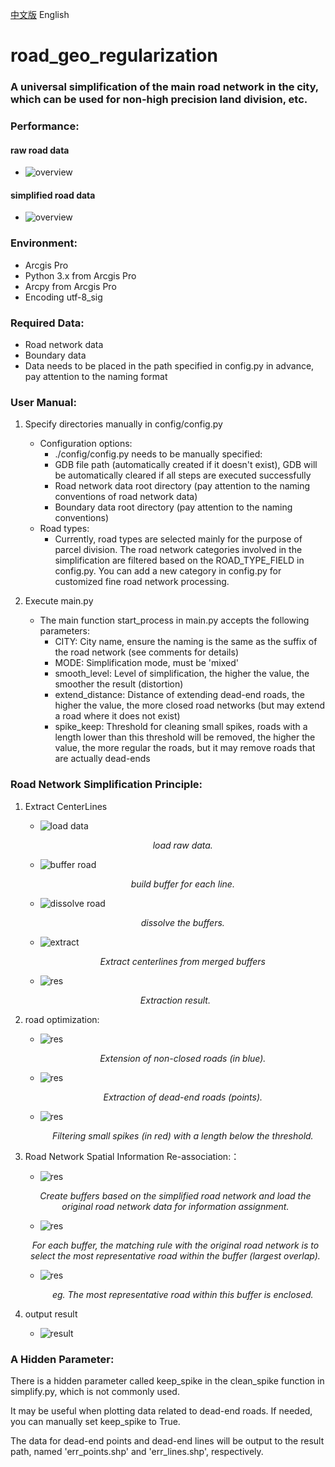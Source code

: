 [中文版](./README.md)              English  
# road_geo_regularization
### A universal simplification of the main road network in the city, which can be used for non-high precision land division, etc.

### Performance:
#### raw road data
- ![overview](./img/micro_raw.jpg)
#### simplified road data
- ![overview](./img/micro_processed.jpg)


### Environment:
- Arcgis Pro
- Python 3.x from Arcgis Pro 
- Arcpy from Arcgis Pro
- Encoding utf-8_sig

### Required Data:
- Road network data
- Boundary data
- Data needs to be placed in the path specified in config.py in advance, pay attention to the naming format

### User Manual:
1. Specify directories manually in config/config.py

    - Configuration options:
        -  ./config/config.py needs to be manually specified:
        -   GDB file path (automatically created if it doesn't exist), GDB will be automatically cleared if all steps are executed successfully
        -   Road network data root directory (pay attention to the naming conventions of road network data)
        -   Boundary data root directory (pay attention to the naming conventions)
    -   Road types:
        -   Currently, road types are selected mainly for the purpose of parcel division. The road network categories involved in the simplification are filtered based on the ROAD_TYPE_FIELD in config.py. You can add a new category in config.py for customized fine road network processing.

2.  Execute main.py

    -   The main function start_process in main.py accepts the following parameters:
        -   CITY: City name, ensure the naming is the same as the suffix of the road network (see comments for details)
        -   MODE: Simplification mode, must be 'mixed'
        -   smooth_level: Level of simplification, the higher the value, the smoother the result (distortion)
        -   extend_distance: Distance of extending dead-end roads, the higher the value, the more closed road networks (but may extend a road where it does not exist)
        -   spike_keep: Threshold for cleaning small spikes, roads with a length lower than this threshold will be removed, the higher the value, the more regular the roads, but it may remove roads that are actually dead-ends

### Road Network Simplification Principle:
1.  Extract CenterLines
    - ![load data](./img/process/load.jpg)
        <p align="center">
                <i>load raw data.</i>
        </p>
    - ![buffer road](./img/process/buffer.jpg)
        <p align="center">
            <i>build buffer for each line.</i>
        </p>
    - ![dissolve road](./img/process/dissolve.jpg)
        <p align="center">
            <i>dissolve the buffers.</i>
        </p>
    - ![ extract ](./img/process/extract.jpg)
        <p align="center">
            <i>Extract centerlines from merged buffers</i>
        </p>
    - ![ res ](./img/process/step1res.jpg)
    <p align="center">
        <i>Extraction result.</i>
    </p>
2.  road optimization:
    - ![ res ](./img/process/extend.jpg)
        <p align="center">
            <i>Extension of non-closed roads (in blue).</i>
        </p>
    - ![ res ](./img/process/spikep.jpg)
        <p align="center">
            <i>Extraction of dead-end roads (points).</i>
        </p>    
    - ![ res ](./img/process/threshold.jpg)
            <p align="center">
                <i>Filtering small spikes (in red) with a length below the threshold.</i>
            </p>                 
3.  Road Network Spatial Information Re-association:：
    - ![ res ](./img/process/getinfo.jpg)
    <p align="center">
        <i>Create buffers based on the simplified road network and load the original road network data for information assignment.</i>
    </p>
    
    - ![ res ](./img/process/sjoinprinc.jpg)
    <p align="center">
        <i>For each buffer, the matching rule with the original road network is to select the most representative road within the buffer (largest overlap).</i>
    </p>
    
    - ![ res ](./img/process/sjoinprinc_2.jpg)
        <p align="center">
        <i>eg. The most representative road within this buffer is enclosed.</i>
    </p>
4.  output result
    - ![result](./img/process/res.jpg)

### A Hidden Parameter:
There is a hidden parameter called keep_spike in the clean_spike function in simplify.py, which is not commonly used.

It may be useful when plotting data related to dead-end roads. If needed, you can manually set keep_spike to True.

The data for dead-end points and dead-end lines will be output to the result path, named 'err_points.shp' and 'err_lines.shp', respectively.